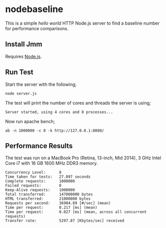 # nodebaseline

This is a simple _hello world_ HTTP Node.js server to find a baseline number for performance comparisons.

## Install Jmm

Requires [Node.js](https://nodejs.org/).

## Run Test

Start the server with the following;

	node server.js

The test will print the number of cores and threads the server is using;

	Server started, using 4 cores and 8 processes...

Now run apache bench;

	ab -n 1000000 -c 8 -k http://127.0.0.1:8080/

## Performance Results

The test was run on a MacBook Pro (Retina, 13-inch, Mid 2014), 3 GHz Intel Core i7 with 16 GB 1600 MHz DDR3 memory.

	Concurrency Level:      8
	Time taken for tests:   27.097 seconds
	Complete requests:      1000000
	Failed requests:        0
	Keep-Alive requests:    1000000
	Total transferred:      147000000 bytes
	HTML transferred:       21000000 bytes
	Requests per second:    36904.89 [#/sec] (mean)
	Time per request:       0.217 [ms] (mean)
	Time per request:       0.027 [ms] (mean, across all concurrent requests)
	Transfer rate:          5297.87 [Kbytes/sec] received
